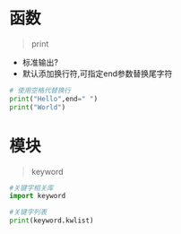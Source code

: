 # 函数
> print
* 标准输出?
* 默认添加换行符,可指定end参数替换尾字符
```python
# 使用空格代替换行
print("Hello",end=" ")
print("World")

```

# 模块
> keyword

```python
#关键字相关库
import keyword

#关键字列表
print(keyword.kwlist)

```